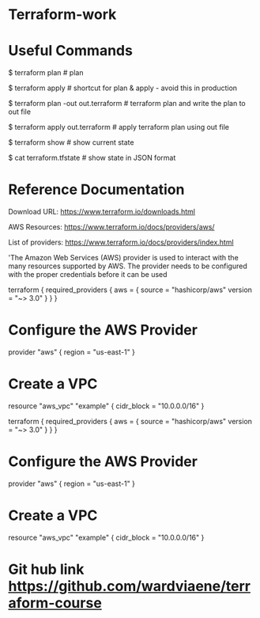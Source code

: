 # Terraform-work

# Useful Commands
$ terraform plan                                  # plan

$ terraform apply                                 # shortcut for plan & apply - avoid this in production

$ terraform plan -out out.terraform      # terraform plan and write the plan to out file

$ terraform apply out.terraform            # apply terraform plan using out file

$ terraform show                                  # show current state

$ cat terraform.tfstate                           # show state in JSON format

# Reference Documentation
Download URL: https://www.terraform.io/downloads.html

AWS Resources: https://www.terraform.io/docs/providers/aws/

List of providers: https://www.terraform.io/docs/providers/index.html

'The Amazon Web Services (AWS) provider is used to interact with the many resources supported by AWS. The provider needs to be configured with the proper credentials before it can be used


terraform {
  required_providers {
    aws = {
      source  = "hashicorp/aws"
      version = "~> 3.0"
    }
  }
}

# Configure the AWS Provider
provider "aws" {
  region = "us-east-1"
}

# Create a VPC
resource "aws_vpc" "example" {
  cidr_block = "10.0.0.0/16"
}

  terraform {
  required_providers {
    aws = {
      source  = "hashicorp/aws"
      version = "~> 3.0"
    }
  }
}

# Configure the AWS Provider
provider "aws" {
  region = "us-east-1"
}

# Create a VPC
resource "aws_vpc" "example" {
  cidr_block = "10.0.0.0/16"
}


# Git hub link https://github.com/wardviaene/terraform-course
